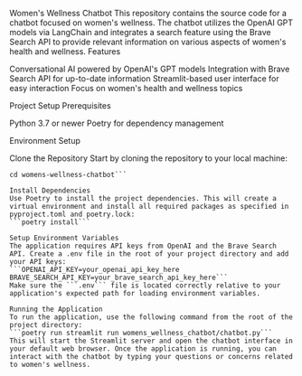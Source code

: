 Women's Wellness Chatbot
This repository contains the source code for a chatbot focused on women's wellness. The chatbot utilizes the OpenAI GPT models via LangChain and integrates a search feature using the Brave Search API to provide relevant information on various aspects of women's health and wellness.
Features

Conversational AI powered by OpenAI's GPT models
Integration with Brave Search API for up-to-date information
Streamlit-based user interface for easy interaction
Focus on women's health and wellness topics

Project Setup
Prerequisites

Python 3.7 or newer
Poetry for dependency management

Environment Setup

Clone the Repository
Start by cloning the repository to your local machine:
```git clone https://github.com/your-username/womens-wellness-chatbot.git
cd womens-wellness-chatbot```

Install Dependencies
Use Poetry to install the project dependencies. This will create a virtual environment and install all required packages as specified in pyproject.toml and poetry.lock:
```poetry install```

Setup Environment Variables
The application requires API keys from OpenAI and the Brave Search API. Create a .env file in the root of your project directory and add your API keys:
```OPENAI_API_KEY=your_openai_api_key_here
BRAVE_SEARCH_API_KEY=your_brave_search_api_key_here```
Make sure the ```.env``` file is located correctly relative to your application's expected path for loading environment variables.

Running the Application
To run the application, use the following command from the root of the project directory:
```poetry run streamlit run womens_wellness_chatbot/chatbot.py```
This will start the Streamlit server and open the chatbot interface in your default web browser. Once the application is running, you can interact with the chatbot by typing your questions or concerns related to women's wellness. 
